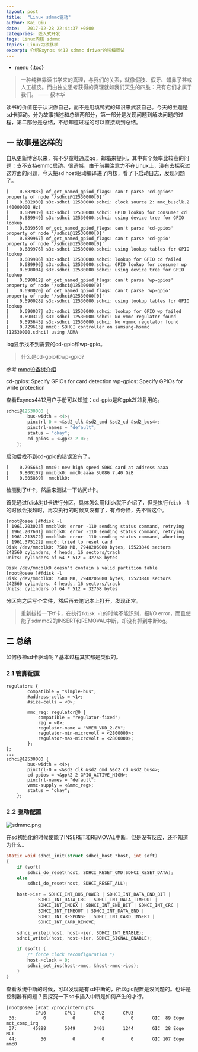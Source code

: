 ```yaml
---
layout: post
title:  "Linux sdmmc驱动"
author: Kai Qiu
date:   2017-02-28 22:44:37 +0800
categories: 嵌入式开发
tags: Linux内核 sdmmc
topics: Linux内核移植
excerpt: 介绍Exynos 4412 sdmmc driver的移植调试
---
```


* menu
{:toc}

> 一种纯粹靠读书学来的真理，与我们的关系，就像假肢、假牙、蜡鼻子甚或人工植皮。而由独立思考获得的真理就如我们天生的四肢：只有它们才属于我们。 —— 叔本华

读书的价值在于认识你自己，而不是用填鸭式的知识来武装自己。今天的主题是sd卡驱动。分为故事描述和总结两部分，第一部分是发现问题到解决问题的过程，第二部分是总结，不想知道过程的可以直接跳到总结。

## 一 故事是这样的

自从更新博客以来，有不少童鞋通过qq，邮箱来提问，其中有个频率比较高的问题：支不支持emmc启动。很遗憾，由于前期注意力不在Linux上，没有去探究过这方面的问题，今天把sd host驱动编译进了内核，看了下启动日志，发现问题了。

```shell
[    0.682835] of_get_named_gpiod_flags: can't parse 'cd-gpios' property of node '/sdhci@12530000[0]'
[    0.682930] s3c-sdhci 12530000.sdhci: clock source 2: mmc_busclk.2 (40000000 Hz)
[    0.689939] s3c-sdhci 12530000.sdhci: GPIO lookup for consumer cd
[    0.689949] s3c-sdhci 12530000.sdhci: using device tree for GPIO lookup
[    0.689959] of_get_named_gpiod_flags: can't parse 'cd-gpios' property of node '/sdhci@12530000[0]'
[    0.689967] of_get_named_gpiod_flags: can't parse 'cd-gpio' property of node '/sdhci@12530000[0]'
[    0.689976] s3c-sdhci 12530000.sdhci: using lookup tables for GPIO lookup
[    0.689986] s3c-sdhci 12530000.sdhci: lookup for GPIO cd failed
[    0.689996] s3c-sdhci 12530000.sdhci: GPIO lookup for consumer wp
[    0.690004] s3c-sdhci 12530000.sdhci: using device tree for GPIO lookup
[    0.690012] of_get_named_gpiod_flags: can't parse 'wp-gpios' property of node '/sdhci@12530000[0]'
[    0.690020] of_get_named_gpiod_flags: can't parse 'wp-gpio' property of node '/sdhci@12530000[0]'
[    0.690028] s3c-sdhci 12530000.sdhci: using lookup tables for GPIO lookup
[    0.690037] s3c-sdhci 12530000.sdhci: lookup for GPIO wp failed
[    0.690312] s3c-sdhci 12530000.sdhci: No vmmc regulator found
[    0.695645] s3c-sdhci 12530000.sdhci: No vqmmc regulator found
[    0.729613] mmc0: SDHCI controller on samsung-hsmmc [12530000.sdhci] using ADMA
```

log显示找不到需要的cd-gpio和wp-gpio。

> 什么是cd-gpio和wp-gpio?

参考 [mmc设备树介绍](https://www.kernel.org/doc/Documentation/devicetree/bindings/mmc/mmc.txt)

cd-gpios: Specify GPIOs for card detection
wp-gpios: Specify GPIOs for write protection

查看Exynos4412用户手册可以知道：cd-gpio是和gpk2[2]复用的。

```c
sdhci@12530000 {
		bus-width = <4>;
		pinctrl-0 = <&sd2_clk &sd2_cmd &sd2_cd &sd2_bus4>;
		pinctrl-names = "default";
		status = "okay";
		cd-gpios = <&gpk2 2 0>;
	};
```

启动后找不到cd-gpio的错误没有了，

```shell
[    0.795664] mmc0: new high speed SDHC card at address aaaa
[    0.800107] mmcblk0: mmc0:aaaa SU08G 7.40 GiB 
[    0.805839]  mmcblk0:
```

检测到了tf卡，然后来测试一下访问tf卡。

首先通过fdisk对tf卡进行分区，具体怎么用fdisk就不介绍了，但是执行`fdisk -l`的时候会报超时，再次执行的时候又没有了，有点奇怪，先不管这个。

```shell
[root@osee ]#fdisk -l
[ 1961.203023] mmcblk0: error -110 sending status command, retrying
[ 1961.207601] mmcblk0: error -110 sending status command, retrying
[ 1961.213572] mmcblk0: error -110 sending status command, aborting
[ 1961.375122] mmc0: tried to reset card
Disk /dev/mmcblk0: 7580 MB, 7948206080 bytes, 15523840 sectors
242560 cylinders, 4 heads, 16 sectors/track
Units: cylinders of 64 * 512 = 32768 bytes

Disk /dev/mmcblk0 doesn't contain a valid partition table
[root@osee ]#fdisk -l
Disk /dev/mmcblk0: 7580 MB, 7948206080 bytes, 15523840 sectors
242560 cylinders, 4 heads, 16 sectors/track
Units: cylinders of 64 * 512 = 32768 bytes
```

分区完之后写个文件，然后再去笔记本上打开，发现正常。

> 重新拔插一下tf卡，在执行`fdisk -l`的时候不能识别，报I/O error，而且使能了sdmmc2的INSERT和REMOVAL中断，却没有抓到中断log。

## 二 总结

如何移植sd卡驱动呢？基本过程其实都是类似的。

### 2.1 管脚配置

```shell
regulators {
		compatible = "simple-bus";
		#address-cells = <1>;
		#size-cells = <0>;

		mmc_reg: regulator@0 {
			compatible = "regulator-fixed";
			reg = <0>;
			regulator-name = "VMEM_VDD_2.8V";
			regulator-min-microvolt = <2800000>;
			regulator-max-microvolt = <2800000>;
		};
};
...
sdhci@12530000 {
		bus-width = <4>;
		pinctrl-0 = <&sd2_clk &sd2_cmd &sd2_cd &sd2_bus4>;
		cd-gpios = <&gpk2 2 GPIO_ACTIVE_HIGH>;
		pinctrl-names = "default";
		vmmc-supply = <&mmc_reg>;
		status = "okay";
	};
```

### 2.2 驱动配置

![sdmmc.png](https://ooo.0o0.ooo/2017/03/06/58bd0b98bbf4d.png)

在sd初始化的时候使能了INSERET和REMOVAL中断，但是没有反应，还不知道为什么。

```c
static void sdhci_init(struct sdhci_host *host, int soft)
{
	if (soft)
		sdhci_do_reset(host, SDHCI_RESET_CMD|SDHCI_RESET_DATA);
	else
		sdhci_do_reset(host, SDHCI_RESET_ALL);

	host->ier = SDHCI_INT_BUS_POWER | SDHCI_INT_DATA_END_BIT |
		    SDHCI_INT_DATA_CRC | SDHCI_INT_DATA_TIMEOUT |
		    SDHCI_INT_INDEX | SDHCI_INT_END_BIT | SDHCI_INT_CRC |
		    SDHCI_INT_TIMEOUT | SDHCI_INT_DATA_END |
		    SDHCI_INT_RESPONSE | SDHCI_INT_CARD_INSERT |
			SDHCI_INT_CARD_REMOVE;

	sdhci_writel(host, host->ier, SDHCI_INT_ENABLE);
	sdhci_writel(host, host->ier, SDHCI_SIGNAL_ENABLE);

	if (soft) {
		/* force clock reconfiguration */
		host->clock = 0;
		sdhci_set_ios(host->mmc, &host->mmc->ios);
	}
}
```

查看系统中断的时候，可以发现是有sd中断的，所以gic配置是没问题的。也许是控制器有问题？要探究一下sd卡插入中断是如何产生的才行。

```shell
[root@osee ]#cat /proc/interrupts 
           CPU0       CPU1       CPU2       CPU3       
 36:          0          0          0          0       GIC  89 Edge      mct_comp_irq
 37:      45888       5049       3401       1244       GIC  28 Edge      MCT
 44:         36          0          0          0       GIC 107 Edge      mmc0
```
